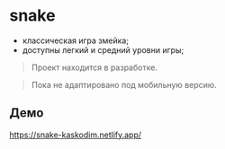 # snake

- классическая игра змейка;
- доступны легкий и средний уровни игры;

> Проект находится в разработке.

> Пока не адаптировано под мобильную версию.

## Демо

https://snake-kaskodim.netlify.app/